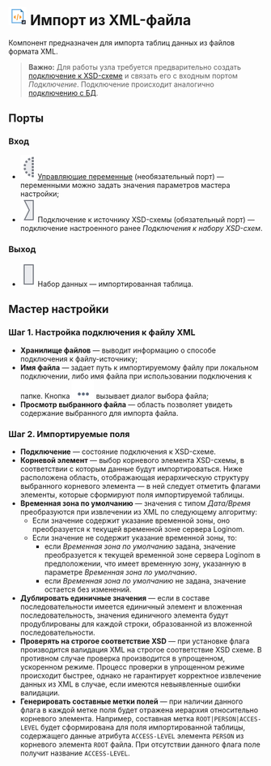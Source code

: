 # ![ ](../../images/icons/data-sources/file-xml-import_default.svg) Импорт из XML-файла

Компонент предназначен для импорта таблиц данных из файлов формата XML.

> **Важно:** Для работы узла требуется предварительно создать [подключение к XSD-схеме](../connections/list/schemes.md) и связать его с входным портом *Подключение*. Подключение происходит аналогично [подключению с БД](../../quick-start/database.md).

## Порты

### Вход

* ![ ](../../images/icons/app/node/ports/inputs-optional/variable_inactive.svg) [Управляющие переменные](../../scenario/variables/control-variables.md) (необязательный порт) — переменными можно задать значения параметров мастера настройки;
* ![ ](../../images/icons/app/node/ports/inputs/link_inactive.svg) Подключение к источнику XSD-схемы (обязательный порт) — подключение настроенного ранее *Подключения к набору XSD-схем*.

### Выход

* ![ ](../../images/icons/app/node/ports/inputs/table_inactive.svg) Набор данных — импортированная таблица.

## Мастер настройки

### Шаг 1. Настройка подключения к файлу XML

* **Хранилище файлов** — выводит информацию о способе подключения к файлу-источнику;
* **Имя файла** — задает путь к импортируемому файлу при локальном подключении, либо имя файла при использовании подключения к папке. Кнопка ![ ](../../images/extjs-theme/form/open-trigger/open-trigger_default.svg) вызывает диалог выбора файла;
* **Просмотр выбранного файла** — область позволяет увидеть содержание выбранного для импорта файла.

### Шаг 2. Импортируемые поля

* **Подключение** — состояние подключения к XSD-схеме.
* **Корневой элемент** — выбор корневого элемента XSD-схемы, в соответствии с которым данные будут импортироваться. Ниже расположена область, отображающая иерархическую структуру выбранного корневого элемента — в ней следует отметить флагами элементы, которые сформируют поля импортируемой таблицы.
* **Временная зона по умолчанию** — значения с типом *Дата/Время* преобразуются при извлечении из XML по следующему алгоритму:
  * Если значение содержит указание временной зоны, оно преобразуется к текущей временной зоне сервера Loginom.
  * Если значение не содержит указание временной зоны, то:
    * если *Временная зона по умолчанию* задана, значение преобразуется к текущей временной зоне сервера Loginom в предположении, что имеет временную зону, указанную в параметре *Временная зона по умолчанию*.
    * если *Временная зона по умолчанию* не задана, значение остается без изменений.
* **Дублировать единичные значения** — если в составе последовательности имеется единичный элемент и вложенная последовательность, значения единичного элемента будут продублированы для каждой строки, образованной из вложенной последовательности.
* **Проверять на строгое соответствие XSD** — при установке флага производится валидация XML на строгое соответствие XSD схеме. В противном случае проверка производится в упрощенном, ускоренном режиме. Процесс проверки в упрощенном режиме происходит быстрее, однако не гарантирует корректное извлечение данных из XML в случае, если имеются невыявленные ошибки валидации.
* **Генерировать составные метки полей** — при наличии данного флага в каждой метке поля будет отражена иерархия относительно корневого элемента. Например, составная метка `ROOT|PERSON|ACCES-LEVEL` будет сформирована для поля импортированной таблицы, содержащего данные атрибута `ACCESS-LEVEL` элемента `PERSON` из корневого элемента `ROOT` файла. При отсутствии данного флага поле получит название `ACCESS-LEVEL`.
